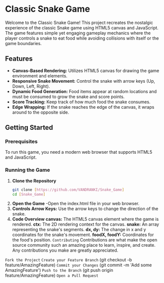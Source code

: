 # Classic Snake Game

Welcome to the Classic Snake Game! This project recreates the nostalgic experience of the classic Snake game using HTML5 canvas and JavaScript. The game features simple yet engaging gameplay mechanics where the player controls a snake to eat food while avoiding collisions with itself or the game boundaries.

## Features

- **Canvas-Based Rendering:** Utilizes HTML5 canvas for drawing the game environment and elements.
- **Responsive Snake Movement:** Control the snake with arrow keys (Up, Down, Left, Right).
- **Dynamic Food Generation:** Food items appear at random locations and must be consumed to grow the snake and score points.
- **Score Tracking:** Keep track of how much food the snake consumes.
- **Edge Wrapping:** If the snake reaches the edge of the canvas, it wraps around to the opposite side.

## Getting Started

### Prerequisites

To run this game, you need a modern web browser that supports HTML5 and JavaScript.

### Running the Game

1. **Clone the Repository**
   ```bash
   git clone [https://github.com/VANDRANKI/Snake_Game]
   cd [Snake_Game]

2. **Open the Game**
-Open the index.html file in your web browser.
3. **Controls**
**Arrow Keys:** Use the arrow keys to change the direction of the snake.
4. **Code Overview**
**canvas:** The HTML5 canvas element where the game is rendered.
**ctx:** The 2D rendering context for the canvas.
**snake:** An array representing the snake's segments.
**dx, dy:** The change in x and y coordinates for the snake's movement.
**foodX, foodY:** Coordinates for the food's position.
```Contributing```
Contributions are what make the open source community such an amazing place to learn, inspire, and create. Any contributions you make are greatly appreciated.

```Fork the Project```
```Create your Feature Branch``` (git checkout -b feature/AmazingFeature)
```Commit your Changes``` (git commit -m 'Add some AmazingFeature')
```Push to the Branch``` (git push origin feature/AmazingFeature)
```Open a Pull Request```
